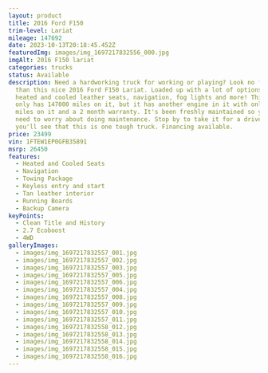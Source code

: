 ```yaml
---
layout: product
title: 2016 Ford F150
trim-level: Lariat
mileage: 147692
date: 2023-10-13T20:18:45.452Z
featuredImg: images/img_1697217832556_000.jpg
imgAlt: 2016 F150 lariat
categories: trucks
status: Available
description: Need a hardworking truck for working or playing? Look no further
  than this nice 2016 Ford F150 Lariat. Loaded up with a lot of options like
  heated and cooled leather seats, navigation, fog lights and more! This truck
  only has 147000 miles on it, but it has another engine in it with only 60,000
  miles on it and a 2 month warranty. It's been freshly maintained so you won't
  need to worry about doing maintenance. Stop by to take it for a drive and
  you'll see that this is one tough truck. Financing available.
price: 23499
vin: 1FTEW1EP0GFB35891
msrp: 26450
features:
  - Heated and Cooled Seats
  - Navigation
  - Towing Package
  - Keyless entry and start
  - Tan leather interior
  - Running Boards
  - Backup Camera
keyPoints:
  - Clean Title and History
  - 2.7 Ecoboost
  - 4WD
galleryImages:
  - images/img_1697217832557_001.jpg
  - images/img_1697217832557_002.jpg
  - images/img_1697217832557_003.jpg
  - images/img_1697217832557_005.jpg
  - images/img_1697217832557_006.jpg
  - images/img_1697217832557_004.jpg
  - images/img_1697217832557_008.jpg
  - images/img_1697217832557_009.jpg
  - images/img_1697217832557_010.jpg
  - images/img_1697217832557_011.jpg
  - images/img_1697217832558_012.jpg
  - images/img_1697217832558_013.jpg
  - images/img_1697217832558_014.jpg
  - images/img_1697217832558_015.jpg
  - images/img_1697217832558_016.jpg
---
```

